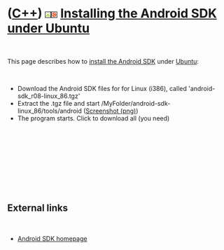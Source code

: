 



 

 

 

 

 

([C++](Cpp.htm)) ![Android](PicAndroid.png)![Ubuntu](PicUbuntu.png) [Installing the Android SDK under Ubuntu](CppAndroidSdkInstallUbuntu.htm)
=============================================================================================================================================

 

This page describes how to [install the Android
SDK](CppAndroidSdkInstall.htm) under [Ubuntu](CppUbuntu.htm):

 

-   Download the Android SDK files for for Linux (i386), called
    'android-sdk\_r08-linux\_86.tgz'
-   Extract the .tgz file and start
    /MyFolder/android-sdk-linux\_86/tools/android
    ([Screenshot (png)](CppAndroidSdkInstallUbuntu1.png))
-   The program starts. Click to download all (you need)

 

 

 

 

 

External links
--------------

 

-   [Android SDK homepage](http://developer.android.com/sdk/index.html)

 

 

 

 

 





 



